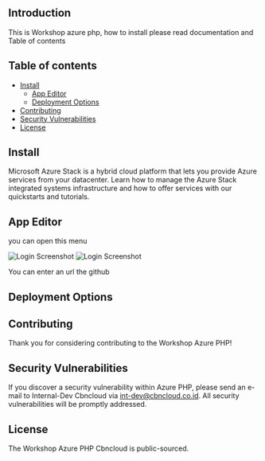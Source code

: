 ## Introduction
This is Workshop azure php, how to install please read documentation and Table of contents

## Table of contents
<!--ts-->
  * [Install](#install)
    * [App Editor](#app-editor)
    * [Deployment Options](#deployment-options)
  * [Contributing](#contributing)
  * [Security Vulnerabilities](#security-vulnerabilities)
  * [License](#license)
<!--te-->


## Install

Microsoft Azure Stack is a hybrid cloud platform that lets you provide Azure services from your datacenter. Learn how to manage the Azure Stack integrated systems infrastructure and how to offer services with our quickstarts and tutorials.

## App Editor

you can open this menu

 ![Login Screenshot](https://github.com/CBNCloud/workshop-azure-php/blob/master/images/app%20service%20editor.png)
 ![Login Screenshot](https://github.com/CBNCloud/workshop-azure-php/blob/master/images/git.png)
 
 You can enter an url the github

## Deployment Options


## Contributing

Thank you for considering contributing to the Workshop Azure PHP!

## Security Vulnerabilities

If you discover a security vulnerability within Azure PHP, please send an e-mail to Internal-Dev Cbncloud via [int-dev@cbncloud.co.id](mailto:int-dev@cbncloud.co.id). All security vulnerabilities will be promptly addressed.

## License

The Workshop Azure PHP Cbncloud is public-sourced.
